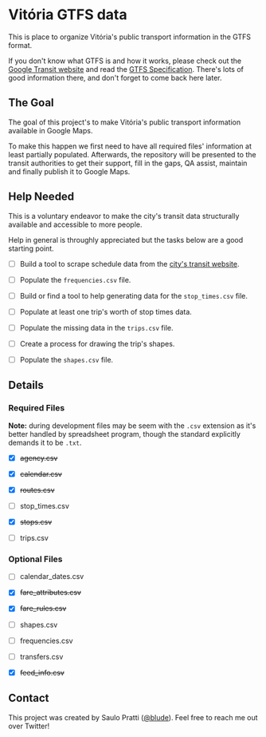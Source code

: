 # Vitória GTFS data

This is place to organize Vitória's public transport information in the GTFS format.

If you don't know what GTFS is and how it works, please check out the [Google Transit website](https://developers.google.com/transit/gtfs/) and read
the [GTFS Specification](https://developers.google.com/transit/gtfs/reference/). There's lots of good information there, and don't forget to come back here later.


## The Goal

The goal of this project's to make Vitória's public transport information available in Google Maps.

To make this happen we first need to have all required files' information at least partially populated. Afterwards, the repository will be presented to the transit authorities to get their support, fill in the gaps, QA assist, maintain and finally publish it to Google Maps.


## Help Needed

This is a voluntary endeavor to make the city's transit data structurally available and accessible to more people.

Help in general is throughly appreciated but the tasks below are a good starting point.

- [ ] Build a tool to scrape schedule data from the [city's transit website](http://sistemas.vitoria.es.gov.br/redeiti/).
- [ ] Populate the `frequencies.csv` file.
- [ ] Build or find a tool to help generating data for the `stop_times.csv` file.
- [ ] Populate at least one trip's worth of stop times data.
- [ ] Populate the missing data in the `trips.csv` file.
- [ ] Create a process for drawing the trip's shapes.
- [ ] Populate the `shapes.csv` file.


## Details

### Required Files

**Note:** during development files may be seem with the `.csv` extension as it's better handled by spreadsheet program, though the standard explicitly demands it to be `.txt`.

- [x] ~~agency.csv~~
- [x] ~~calendar.csv~~
- [x] ~~routes.csv~~
- [ ] stop_times.csv
- [x] ~~stops.csv~~
- [ ] trips.csv


### Optional Files

- [ ] calendar_dates.csv
- [x] ~~fare_attributes.csv~~
- [x] ~~fare_rules.csv~~
- [ ] shapes.csv
- [ ] frequencies.csv
- [ ] transfers.csv
- [x] ~~feed_info.csv~~


## Contact

This project was created by Saulo Pratti ([@blude](http://twitter.com/@blude)). Feel free to reach me out over Twitter!
